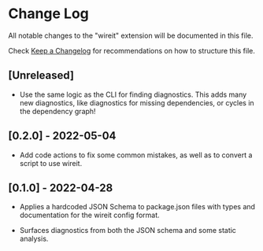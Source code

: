 # Change Log

All notable changes to the "wireit" extension will be documented in this file.

Check [Keep a Changelog](http://keepachangelog.com/) for recommendations on how to structure this file.

## [Unreleased]

- Use the same logic as the CLI for finding diagnostics. This adds many new
  diagnostics, like diagnostics for missing dependencies, or cycles in the
  dependency graph!

## [0.2.0] - 2022-05-04

- Add code actions to fix some common mistakes, as well as to convert a script
  to use wireit.

## [0.1.0] - 2022-04-28

- Applies a hardcoded JSON Schema to package.json files with types and
  documentation for the wireit config format.

- Surfaces diagnostics from both the JSON schema and some static analysis.
